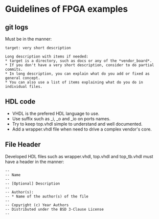 # Guidelines of FPGA examples

## git logs

Must be in the manner:
```
target: very short description

Long description with items if needed:
* target is a directory, such as docs or any of the *vendor_board*.
* If you don't have a very short description, consider to do partial commits.
* In long description, you can explain what do you add or fixed as general concept.
* You can also use a list of items explaining what do you do in individual files.
```
## HDL code

* VHDL is the prefered HDL language to use.
* Use suffix such as _i, _o and _io on ports names.
* Try to keep top.vhdl simple to understand and well documented.
* Add a wrapper.vhdl file when need to drive a complex vendor's core.

## File Header

Developed HDL files such as wrapper.vhdl, top.vhdl and top_tb.vhdl must have a header in the manner:
```
--
-- Name
--
-- [Optional] Description
--
-- Author(s):
-- * Name of the author(s) of the file
--
-- Copyright (c) Year Authors
-- Distributed under the BSD 3-Clause License
--
```
